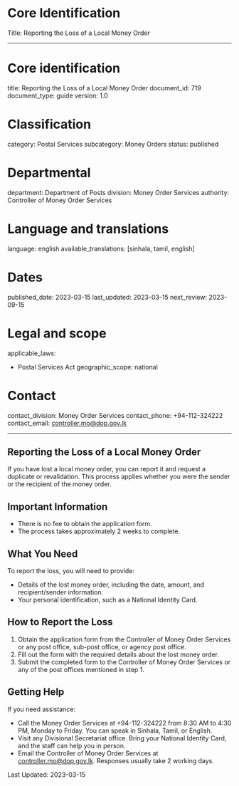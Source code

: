 # Core Identification
Title: Reporting the Loss of a Local Money Order

---
# Core identification
title: Reporting the Loss of a Local Money Order
document_id: 719
document_type: guide
version: 1.0

# Classification
category: Postal Services
subcategory: Money Orders
status: published

# Departmental
department: Department of Posts
division: Money Order Services
authority: Controller of Money Order Services

# Language and translations
language: english
available_translations: [sinhala, tamil, english]

# Dates
published_date: 2023-03-15
last_updated: 2023-03-15
next_review: 2023-09-15

# Legal and scope
applicable_laws:
 - Postal Services Act
geographic_scope: national

# Contact
contact_division: Money Order Services
contact_phone: +94-112-324222
contact_email: controller.mo@dop.gov.lk

---

## Reporting the Loss of a Local Money Order

If you have lost a local money order, you can report it and request a duplicate or revalidation. This process applies whether you were the sender or the recipient of the money order.

## Important Information

- There is no fee to obtain the application form.
- The process takes approximately 2 weeks to complete.

## What You Need

To report the loss, you will need to provide:
- Details of the lost money order, including the date, amount, and recipient/sender information.
- Your personal identification, such as a National Identity Card.

## How to Report the Loss

1. Obtain the application form from the Controller of Money Order Services or any post office, sub-post office, or agency post office.
2. Fill out the form with the required details about the lost money order.
3. Submit the completed form to the Controller of Money Order Services or any of the post offices mentioned in step 1.

## Getting Help

If you need assistance:
- Call the Money Order Services at +94-112-324222 from 8:30 AM to 4:30 PM, Monday to Friday. You can speak in Sinhala, Tamil, or English.
- Visit any Divisional Secretariat office. Bring your National Identity Card, and the staff can help you in person.
- Email the Controller of Money Order Services at controller.mo@dop.gov.lk. Responses usually take 2 working days.

Last Updated: 2023-03-15